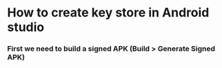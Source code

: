 # How to create key store in Android studio

### First we need to build a signed APK (Build > Generate Signed APK)
